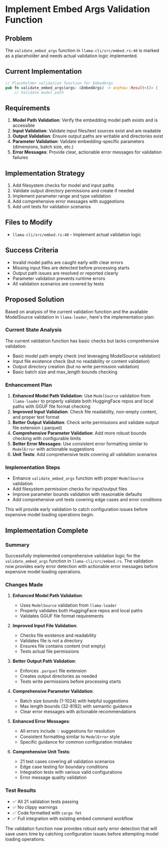 # Implement Embed Args Validation Function

## Problem
The `validate_embed_args` function in `llama-cli/src/embed.rs:40` is marked as a placeholder and needs actual validation logic implemented.

## Current Implementation
```rust
// Placeholder validation function for EmbedArgs
pub fn validate_embed_args(args: &EmbedArgs) -> anyhow::Result<()> {
    // Validate model path
```

## Requirements
1. **Model Path Validation**: Verify the embedding model path exists and is accessible
2. **Input Validation**: Validate input files/text sources exist and are readable
3. **Output Validation**: Ensure output paths are writable and directories exist
4. **Parameter Validation**: Validate embedding-specific parameters (dimensions, batch size, etc.)
5. **Error Messages**: Provide clear, actionable error messages for validation failures

## Implementation Strategy
1. Add filesystem checks for model and input paths
2. Validate output directory permissions and create if needed
3. Implement parameter range and type validation
4. Add comprehensive error messages with suggestions
5. Add unit tests for validation scenarios

## Files to Modify
- `llama-cli/src/embed.rs:40` - Implement actual validation logic

## Success Criteria
- Invalid model paths are caught early with clear errors
- Missing input files are detected before processing starts
- Output path issues are resolved or reported clearly
- Parameter validation prevents runtime errors
- All validation scenarios are covered by tests

## Proposed Solution

Based on analysis of the current validation function and the available ModelSource validation in `llama-loader`, here's the implementation plan:

### Current State Analysis
The current validation function has basic checks but lacks comprehensive validation:
- Basic model path empty check (not leveraging ModelSource validation)
- Input file existence check (but no readability or content validation)  
- Output directory creation (but no write permission validation)
- Basic batch size and max_length bounds checking

### Enhancement Plan
1. **Enhanced Model Path Validation**: Use `ModelSource` validation from `llama-loader` to properly validate both HuggingFace repos and local paths with GGUF file format checking
2. **Improved Input Validation**: Check file readability, non-empty content, and proper text format
3. **Better Output Validation**: Check write permissions and validate output file extension (.parquet)
4. **Comprehensive Parameter Validation**: Add more robust bounds checking with configurable limits
5. **Better Error Messages**: Use consistent error formatting similar to `ModelError` with actionable suggestions
6. **Unit Tests**: Add comprehensive tests covering all validation scenarios

### Implementation Steps
- Enhance `validate_embed_args` function with proper `ModelSource` validation
- Add filesystem permission checks for input/output files
- Improve parameter bounds validation with reasonable defaults
- Add comprehensive unit tests covering edge cases and error conditions

This will provide early validation to catch configuration issues before expensive model loading operations begin.
## Implementation Complete

### Summary 
Successfully implemented comprehensive validation logic for the `validate_embed_args` function in `llama-cli/src/embed.rs`. The validation now provides early error detection with actionable error messages before expensive model loading operations.

### Changes Made

1. **Enhanced Model Path Validation**: 
   - Uses `ModelSource` validation from `llama-loader`
   - Properly validates both HuggingFace repos and local paths
   - Validates GGUF file format requirements

2. **Improved Input File Validation**:
   - Checks file existence and readability  
   - Validates file is not a directory
   - Ensures file contains content (not empty)
   - Tests actual file permissions

3. **Better Output Path Validation**:
   - Enforces `.parquet` file extension
   - Creates output directories as needed
   - Tests write permissions before processing starts

4. **Comprehensive Parameter Validation**:
   - Batch size bounds (1-1024) with helpful suggestions
   - Max length bounds (32-8192) with semantic guidance
   - Clear error messages with actionable recommendations

5. **Enhanced Error Messages**:
   - All errors include 💡 suggestions for resolution
   - Consistent formatting similar to `ModelError` style
   - Specific guidance for common configuration mistakes

6. **Comprehensive Unit Tests**: 
   - 21 test cases covering all validation scenarios
   - Edge case testing for boundary conditions
   - Integration tests with various valid configurations
   - Error message quality validation

### Test Results
- ✅ All 21 validation tests passing
- ✅ No clippy warnings  
- ✅ Code formatted with `cargo fmt`
- ✅ Full integration with existing embed command workflow

The validation function now provides robust early error detection that will save users time by catching configuration issues before attempting model loading operations.